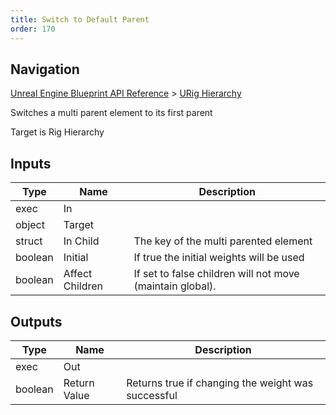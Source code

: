 ```yaml
---
title: Switch to Default Parent
order: 170
---
```

## Navigation

[Unreal Engine Blueprint API Reference](https://dev.epicgames.com/documentation/en-us/unreal-engine/BlueprintAPI) > [URig Hierarchy](https://dev.epicgames.com/documentation/en-us/unreal-engine/BlueprintAPI/URigHierarchy)

Switches a multi parent element to its first parent

Target is Rig Hierarchy

## Inputs

| Type | Name | Description |
| --- | --- | --- |
| exec | In |  |
| object | Target |  |
| struct | In Child | The key of the multi parented element |
| boolean | Initial | If true the initial weights will be used |
| boolean | Affect Children | If set to false children will not move (maintain global). |

## Outputs

| Type | Name | Description |
| --- | --- | --- |
| exec | Out |  |
| boolean | Return Value | Returns true if changing the weight was successful |

